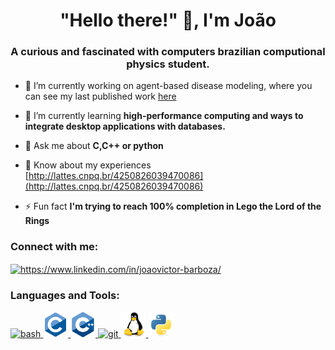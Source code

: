 <h1 align="center">"Hello there!" 👋, I'm João</h1>
<h3 align="center">A curious and fascinated with computers brazilian computional physics student.</h3>

- 🔭 I’m currently working on agent-based disease modeling, where you can see my last published work [here](https://www.sciencedirect.com/science/article/abs/pii/S0378437121005550#:~:text=The%20agent%2Dbased%20model%20to,maximum%20size%20of%20the%20lattice.)

- 🌱 I’m currently learning **high-performance computing and ways to integrate desktop applications with databases.**

- 💬 Ask me about **C,C++ or python**

- 📄 Know about my experiences [http://lattes.cnpq.br/4250826039470086](http://lattes.cnpq.br/4250826039470086)

- ⚡ Fun fact **I'm trying to reach 100% completion in Lego the Lord of the Rings**

<h3 align="left">Connect with me:</h3>
<p align="left">
<a href="https://linkedin.com/in/joaovictor-barboza/" target="blank"><img align="center" src="https://raw.githubusercontent.com/rahuldkjain/github-profile-readme-generator/master/src/images/icons/Social/linked-in-alt.svg" alt="https://www.linkedin.com/in/joaovictor-barboza/" height="30" width="40" /></a>
</p>

<h3 align="left">Languages and Tools:</h3>
<p align="left"> <a href="https://www.gnu.org/software/bash/" target="_blank"> <img src="https://www.vectorlogo.zone/logos/gnu_bash/gnu_bash-icon.svg" alt="bash" width="40" height="40"/> </a> <a href="https://www.cprogramming.com/" target="_blank"> <img src="https://raw.githubusercontent.com/devicons/devicon/master/icons/c/c-original.svg" alt="c" width="40" height="40"/> </a> <a href="https://www.w3schools.com/cpp/" target="_blank"> <img src="https://raw.githubusercontent.com/devicons/devicon/master/icons/cplusplus/cplusplus-original.svg" alt="cplusplus" width="40" height="40"/> </a> <a href="https://git-scm.com/" target="_blank"> <img src="https://www.vectorlogo.zone/logos/git-scm/git-scm-icon.svg" alt="git" width="40" height="40"/> </a> <a href="https://www.linux.org/" target="_blank"> <img src="https://raw.githubusercontent.com/devicons/devicon/master/icons/linux/linux-original.svg" alt="linux" width="40" height="40"/> </a> <a href="https://www.python.org" target="_blank"> <img src="https://raw.githubusercontent.com/devicons/devicon/master/icons/python/python-original.svg" alt="python" width="40" height="40"/> </a> </p>
